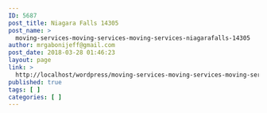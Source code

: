 ```yaml
---
ID: 5687
post_title: Niagara Falls 14305
post_name: >
  moving-services-moving-services-moving-services-niagarafalls-14305
author: mrgabonijeff@gmail.com
post_date: 2018-03-28 01:46:23
layout: page
link: >
  http://localhost/wordpress/moving-services-moving-services-moving-services-niagarafalls-14305/
published: true
tags: [ ]
categories: [ ]
---
```

